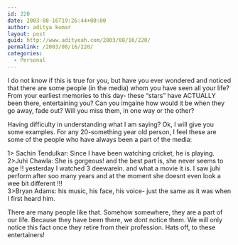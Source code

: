 ```yaml
---
id: 220
date: 2003-08-16T19:26:44+00:00
author: aditya kumar
layout: post
guid: http://www.adityeah.com/2003/08/16/220/
permalink: /2003/08/16/220/
categories:
  - Personal
---
```

I do not know if this is true for you, but have you ever wondered and noticed that there are some people (in the media) whom you have seen all your life? From your earliest memories to this day- these &#8220;stars&#8221; have ACTUALLY been there, entertaining you? Can you imgaine how would it be when they go away, fade out? Will you miss them, in one way or the other?

Having difficulty in understanding what I am saying? Ok, I will give you some examples. For any 20-something year old person, I feel these are some of the people who have always been a part of the media:

1> Sachin Tendulkar: Since I have been watching cricket, he is playing.  
2>Juhi Chawla: She is gorgeous! and the best part is, she never seems to age !! yesterday I watched 3 deewarein. and what a movie it is. I saw juhi perform after soo many years and at the moment she doesnt even look a wee bit different !!!  
3>Bryan Adams: his music, his face, his voice- just the same as it was when I first heard him.

There are many people like that. Somehow somewhere, they are a part of our life. Because they have been there, we dont notice them. We will only notice this fact once they retire from their profession. Hats off, to these entertainers!